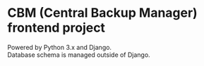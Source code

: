 # CBM (Central Backup Manager) frontend project
Powered by Python 3.x and Django.  
Database schema is managed outside of Django.  
